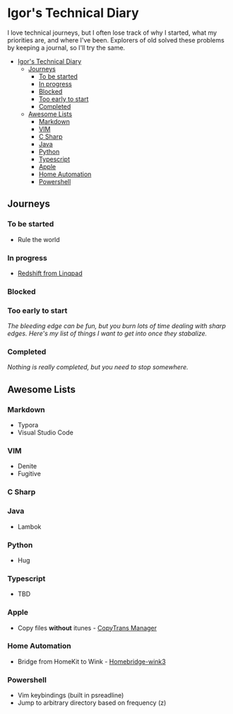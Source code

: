 # Igor's Technical Diary

I love technical journeys, but I often lose track of why I started, what my priorities are, and where I've been. Explorers of old solved these problems by keeping a journal, so I'll try the same.

<!-- TOC -->

- [Igor's Technical Diary](#igors-technical-diary)
    - [Journeys](#journeys)
        - [To be started](#to-be-started)
        - [In progress](#in-progress)
        - [Blocked](#blocked)
        - [Too early to start](#too-early-to-start)
        - [Completed](#completed)
    - [Awesome Lists](#awesome-lists)
        - [Markdown](#markdown)
        - [VIM](#vim)
        - [C Sharp](#c-sharp)
        - [Java](#java)
        - [Python](#python)
        - [Typescript](#typescript)
        - [Apple](#apple)
        - [Home Automation](#home-automation)
        - [Powershell](#powershell)

<!-- /TOC -->

## Journeys

### To be started

- Rule the world

### In progress

- [Redshift from Linqpad](notes/linqpad_from_redshift.md)

### Blocked

### Too early to start

_The bleeding edge can be fun, but you burn lots of time dealing with sharp edges. Here's my list of things I want to get into once they stabalize._

### Completed

_Nothing is really completed, but you need to stop somewhere._

## Awesome Lists

### Markdown

- Typora
- Visual Studio Code

### VIM

- Denite
- Fugitive

### C Sharp

### Java

- Lambok

### Python

- Hug

### Typescript

- TBD

### Apple

- Copy files **without** itunes - [CopyTrans Manager](https://www.copytrans.net/copytransmanager/)

### Home Automation

- Bridge from HomeKit to Wink - [Homebridge-wink3](https://github.com/sibartlett/homebridge-wink3)

### Powershell

- Vim keybindings (built in psreadline)
- Jump to arbitrary directory based on frequency (z) 